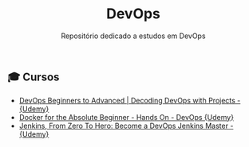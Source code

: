 <div align="center">
  
# DevOps

Repositório dedicado a estudos em DevOps

</div>

<br>

## 🎓 Cursos

+ [DevOps Beginners to Advanced | Decoding DevOps with Projects - {Udemy}](https://www.udemy.com/course/decodingdevops/?ranMID=39197&ranEAID=JVFxdTr9V80&ranSiteID=JVFxdTr9V80-2WNECp80eE4fRlVsF0DYBg&LSNPUBID=JVFxdTr9V80&utm_source=aff-campaign&utm_medium=udemyads)
+ [Docker for the Absolute Beginner - Hands On - DevOps {Udemy}](https://www.udemy.com/course/learn-docker/?ranMID=39197&ranEAID=JVFxdTr9V80&ranSiteID=JVFxdTr9V80-tKGcijQTa7CYgUEhdXUTGg&LSNPUBID=JVFxdTr9V80&utm_source=aff-campaign&utm_medium=udemyads)
+ [Jenkins, From Zero To Hero: Become a DevOps Jenkins Master - {Udemy}](https://www.udemy.com/course/jenkins-from-zero-to-hero/?ranMID=39197&ranEAID=CuIbQrBnhiw&ranSiteID=CuIbQrBnhiw-tr24eFk6.j7ZUPGsTuUjsQ&utm_source=aff-campaign&LSNPUBID=CuIbQrBnhiw&utm_medium=udemyads)


